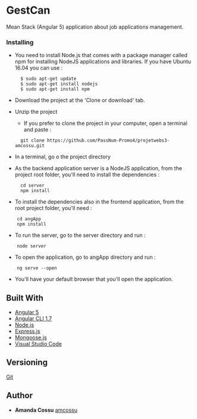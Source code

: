 # GestCan

Mean Stack (Angular 5) application about job applications management.

### Installing

- You need to install Node.js that comes with a package manager called npm for installing NodeJS applications and libraries. If you have Ubuntu 16.04 you can use :

  ```
    $ sudo apt-get update
    $ sudo apt-get install nodejs
    $ sudo apt-get install npm

  ```

- Download the project at the 'Clone or download' tab.

- Unzip the project

  - If you prefer to clone the project in your computer, open a terminal and paste :
  
  ```
    git clone https://github.com/PassNum-Promo4/projetwebs3-amcossu.git
  ```
  
- In a terminal, go o the project directory

- As the backend application server is a NodeJS application, from the project root folder, you'll need to install the dependencies :

  ```
    cd server
    npm install
  ```

- To install the dependencies also in the frontend application, from the root project folder, you'll need :

```
    cd angApp
    npm install
```
- To run the server, go to the server directory and run :

```
    node server
```

- To open the application, go to angApp directory and run :

```
    ng serve --open
```
- You'll have your default browser that you'll open the application.

## Built With

* [Angular 5](https://angular.io/) 
* [Angular CLI 1.7](https://www.npmjs.com/package/@angular/cli) 
* [Node.js](https://nodejs.org/en/) 
* [Express.js](http://expressjs.com/fr/) 
* [Mongoose.js](http://mongoosejs.com/) 
* [Visual Studio Code](https://code.visualstudio.com/) 


## Versioning

[Git](http://github.com/)


## Author

* **Amanda Cossu** [amcossu](https://github.com/amcossu)
